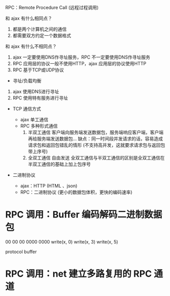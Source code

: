 RPC：Remote Procedure Call (远程过程调用)

和 ajax 有什么相同点？
1. 都是两个计算机之间的通信
2. 都需要双方约定一个数据格式

和 ajax 有什么不相同点？
1. ajax 一定要使用DNS作寻址服务，RPC 不一定要使用DNS作寻址服务
2. RPC 应用层的协议一般不使用HTTP，ajax 应用层的协议使用HTTP
3. RPC 基于TCP或UDP协议

- 寻址/负载均衡
1. ajax 使用DNS进行寻址
2. RPC 使用特有服务进行寻址

- TCP 通信方式
  - ajax 单工通信
  - RPC 多种形式通信 
    1. 半双工通信 客户端向服务端发送数据包，服务端响应客户端，客户端再给服务端发送数据包...
      缺点：同一时间段并发请求的话，容易造成请求包和返回包错乱的情形 (不支持高并发，这就要求请求包与返回包带上序号)
    2. 全双工通信 自由发送
      全双工通信与半双工通信的区别是全双工通信在半双工通信的基础上加上包序号

- 二进制协议
  - ajax：HTTP (HTML 、json)
  - RPC：二进制协议 (更小的数据包体积，更快的编码速率) 


# RPC 调用：Buffer 编码解码二进制数据包

   00 00 00        0000        0000
  write(x, 0)  write(x, 3)  write(x, 5)

  protocol  buffer

# RPC 调用：net 建立多路复用的 RPC 通道